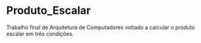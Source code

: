 # Produto_Escalar
 Trabalho final de Arquitetura de Computadores voltado a calcular o produto escalar em três condições.
